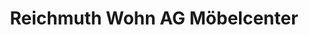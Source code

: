 ---
title: "Reichmuth Wohn AG Möbelcenter"
url: /ibach/reichmuth-wohn-ag-moebelcenter/
shop: Möbel
---